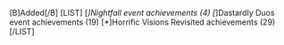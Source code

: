 [B]Added[/B]
[LIST]
[*]Nightfall event achievements (4)
[*]Dastardly Duos event achievements (19)
[*]Horrific Visions Revisited achievements (29)
[/LIST]
